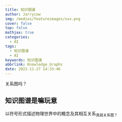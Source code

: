 ```yaml
---
title: 知识图谱
author: Jarrycow
img: /medias/featureimages/xxx.png
cover: false
top: false
mathjax: true
categories:
  - AI
tags:
  - 知识图谱
  - AI
keywords: 知识图谱
abbrlink: Knowledge_Graphs
date: 2022-11-27 14:33:46
---
```






关系图吗？

<!--more-->

## 知识图谱是嘛玩意

以符号形式描述物理世界中的概念及其相互关系<sub>真就关系图？</sub>

